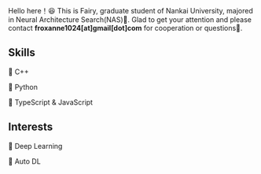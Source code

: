 Hello here！😆 This is Fairy, graduate student of Nankai University, majored in Neural Architecture Search(NAS)🧐.
Glad to get your attention and please contact **froxanne1024[at]gmail[dot]com** for cooperation or questions🤗.

## Skills

🍉 C++

🍇 Python

🍓 TypeScript & JavaScript

## Interests

🥑 Deep Learning

🦀 Auto DL
